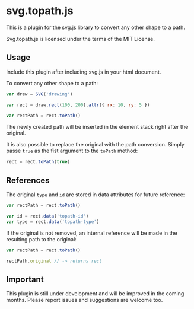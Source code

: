 # svg.topath.js

This is a plugin for the [svg.js](http://svgjs.com) library to convert any other shape to a path.

Svg.topath.js is licensed under the terms of the MIT License.


## Usage

Include this plugin after including svg.js in your html document.

To convert any other shape to a path:

```javascript
var draw = SVG('drawing')

var rect = draw.rect(100, 200).attr({ rx: 10, ry: 5 })

var rectPath = rect.toPath()
```

The newly created path will be inserted in the element stack right after the original.

It is also possible to replace the original with the path conversion.
Simply passe `true` as the fist argument to the `toPath` method:

```javascript
rect = rect.toPath(true)
```

## References

The original `type` and `id` are stored in data attributes for future reference:

```javascript
var rectPath = rect.toPath()

var id = rect.data('topath-id')
var type = rect.data('topath-type')
```

If the original is not removed, an internal reference will be made in the resulting path to the original:

```javascript
var rectPath = rect.toPath()

rectPath.original // -> returns rect
```


## Important
This plugin is still under development and will be improved in the coming months.
Please report issues and suggestions are welcome too.

